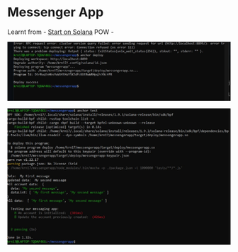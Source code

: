 # Messenger App
Learnt from - [Start on Solana](https://www.startonsolana.com/#quest-section)
POW - 

[](https://github.com/krn17/messengerapp/blob/main/messenger%20app.jpg)

![](https://github.com/krn17/messengerapp/blob/main/messenger%20app%202.jpg)

![](https://github.com/krn17/messengerapp/blob/main/messenger%20app%203.jpg)
